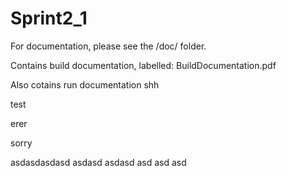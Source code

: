 Sprint2_1
=========

For documentation, please see the /doc/ folder.

Contains build documentation, labelled: BuildDocumentation.pdf

Also cotains run documentation
shh

test

erer

sorry

asdasdasdasd
asdasd
asdasd
asd
asd
asd
